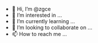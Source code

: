 - 👋 Hi, I’m @zgce
- 👀 I’m interested in ...
- 🌱 I’m currently learning ...
- 💞️ I’m looking to collaborate on ...
- 📫 How to reach me ...

<!---
zgce/zgce is a ✨ special ✨ repository because its `README.md` (this file) appears on your GitHub profile.
You can click the Preview link to take a look at your changes.
--->
